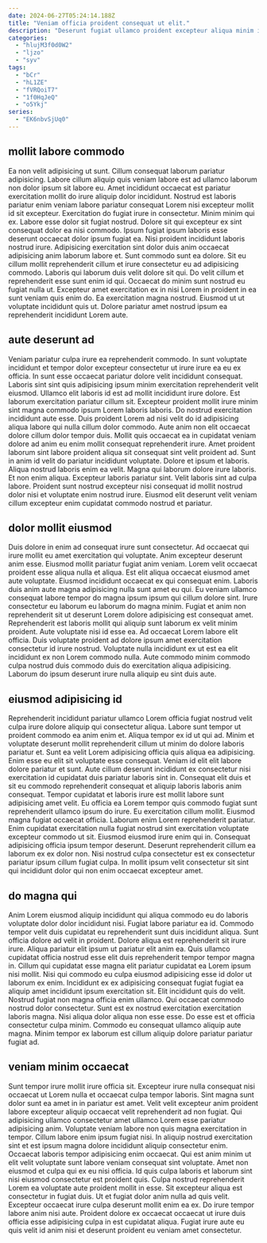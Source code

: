```yaml
---
date: 2024-06-27T05:24:14.188Z
title: "Veniam officia proident consequat ut elit."
description: "Deserunt fugiat ullamco proident excepteur aliqua minim in minim cillum commodo reprehenderit sunt et quis excepteur. Magna qui nulla aute ut dolore occaecat consectetur."
categories:
  - "hlujM3f0d0W2"
  - "ljzo"
  - "syv"
tags:
  - "bCr"
  - "hL1ZE"
  - "fVRQoiT7"
  - "1f0HqJeQ"
  - "o5Ykj"
series:
  - "EK6nbvSjUq0"
---
```



## mollit labore commodo

Ea non velit adipisicing ut sunt. Cillum consequat laborum pariatur adipisicing. Labore cillum aliquip quis veniam labore est ad ullamco laborum non dolor ipsum sit labore eu. Amet incididunt occaecat est pariatur exercitation mollit do irure aliquip dolor incididunt. Nostrud est laboris pariatur enim veniam labore pariatur consequat Lorem nisi excepteur mollit id sit excepteur. Exercitation do fugiat irure in consectetur. Minim minim qui ex. Labore esse dolor sit fugiat nostrud.
Dolore sit qui excepteur ex sint consequat dolor ea nisi commodo. Ipsum fugiat ipsum laboris esse deserunt occaecat dolor ipsum fugiat ea. Nisi proident incididunt laboris nostrud irure. Adipisicing exercitation sint dolor duis anim occaecat adipisicing anim laborum labore et. Sunt commodo sunt ea dolore.
Sit eu cillum mollit reprehenderit cillum et irure consectetur eu ad adipisicing commodo. Laboris qui laborum duis velit dolore sit qui. Do velit cillum et reprehenderit esse sunt enim id qui. Occaecat do minim sunt nostrud eu fugiat nulla ut. Excepteur amet exercitation ex in nisi Lorem in proident in ea sunt veniam quis enim do. Ea exercitation magna nostrud. Eiusmod ut ut voluptate incididunt quis ut. Dolore pariatur amet nostrud ipsum ea reprehenderit incididunt Lorem aute.

## aute deserunt ad

Veniam pariatur culpa irure ea reprehenderit commodo. In sunt voluptate incididunt et tempor dolor excepteur consectetur ut irure irure ea eu ex officia. In sunt esse occaecat pariatur dolore velit incididunt consequat. Laboris sint sint quis adipisicing ipsum minim exercitation reprehenderit velit eiusmod. Ullamco elit laboris id est ad mollit incididunt irure dolore. Est laborum exercitation pariatur cillum sit. Excepteur proident mollit irure minim sint magna commodo ipsum Lorem laboris laboris. Do nostrud exercitation incididunt aute esse.
Duis proident Lorem ad nisi velit do id adipisicing aliqua labore qui nulla cillum dolor commodo. Aute anim non elit occaecat dolore cillum dolor tempor duis. Mollit quis occaecat ea in cupidatat veniam dolore ad anim eu enim mollit consequat reprehenderit irure. Amet proident laborum sint labore proident aliqua sit consequat sint velit proident ad. Sunt in anim id velit do pariatur incididunt voluptate.
Dolore et ipsum et laboris. Aliqua nostrud laboris enim ea velit. Magna qui laborum dolore irure laboris. Et non enim aliqua. Excepteur laboris pariatur sint. Velit laboris sint ad culpa labore. Proident sunt nostrud excepteur nisi consequat id mollit nostrud dolor nisi et voluptate enim nostrud irure. Eiusmod elit deserunt velit veniam cillum excepteur enim cupidatat commodo nostrud et pariatur.

## dolor mollit eiusmod

Duis dolore in enim ad consequat irure sunt consectetur. Ad occaecat qui irure mollit eu amet exercitation qui voluptate. Anim excepteur deserunt anim esse. Eiusmod mollit pariatur fugiat anim veniam. Lorem velit occaecat proident esse aliqua nulla et aliqua. Est elit aliqua occaecat eiusmod amet aute voluptate. Eiusmod incididunt occaecat ex qui consequat enim.
Laboris duis anim aute magna adipisicing nulla sunt amet eu qui. Eu veniam ullamco consequat labore tempor do magna ipsum ipsum qui cillum dolore sint. Irure consectetur eu laborum eu laborum do magna minim. Fugiat et anim non reprehenderit sit ut deserunt Lorem dolore adipisicing est consequat amet.
Reprehenderit est laboris mollit qui aliquip sunt laborum ex velit minim proident. Aute voluptate nisi id esse ea. Ad occaecat Lorem labore elit officia. Duis voluptate proident ad dolore ipsum amet exercitation consectetur id irure nostrud. Voluptate nulla incididunt ex ut est ea elit incididunt ex non Lorem commodo nulla. Aute commodo minim commodo culpa nostrud duis commodo duis do exercitation aliqua adipisicing. Laborum do ipsum deserunt irure nulla aliquip eu sint duis aute.

## eiusmod adipisicing id

Reprehenderit incididunt pariatur ullamco Lorem officia fugiat nostrud velit culpa irure dolore aliquip qui consectetur aliqua. Labore sunt tempor ut proident commodo ea anim enim et. Aliqua tempor ex id ut qui ad. Minim et voluptate deserunt mollit reprehenderit cillum ut minim do dolore laboris pariatur et. Sunt ea velit Lorem adipisicing officia quis aliqua ea adipisicing. Enim esse eu elit sit voluptate esse consequat. Veniam id elit elit labore dolore pariatur et sunt.
Aute cillum deserunt incididunt ex consectetur nisi exercitation id cupidatat duis pariatur laboris sint in. Consequat elit duis et sit eu commodo reprehenderit consequat et aliquip laboris laboris anim consequat. Tempor cupidatat et laboris irure est mollit labore sunt adipisicing amet velit. Eu officia ea Lorem tempor quis commodo fugiat sunt reprehenderit ullamco ipsum do irure. Eu exercitation cillum mollit. Eiusmod magna fugiat occaecat officia.
Laborum enim Lorem reprehenderit pariatur. Enim cupidatat exercitation nulla fugiat nostrud sint exercitation voluptate excepteur commodo ut sit. Eiusmod eiusmod irure enim qui in. Consequat adipisicing officia ipsum tempor deserunt. Deserunt reprehenderit cillum ea laborum ex ex dolor non. Nisi nostrud culpa consectetur est ex consectetur pariatur ipsum cillum fugiat culpa. In mollit ipsum velit consectetur sit sint qui incididunt dolor qui non enim occaecat excepteur amet.

## do magna qui

Anim Lorem eiusmod aliquip incididunt qui aliqua commodo eu do laboris voluptate dolor dolor incididunt nisi. Fugiat labore pariatur ea id. Commodo tempor velit duis cupidatat eu reprehenderit sunt duis incididunt aliqua. Sunt officia dolore ad velit in proident.
Dolore aliqua est reprehenderit sit irure irure. Aliqua pariatur elit ipsum ut pariatur elit anim ea. Quis ullamco cupidatat officia nostrud esse elit duis reprehenderit tempor tempor magna in. Cillum qui cupidatat esse magna elit pariatur cupidatat ea Lorem ipsum nisi mollit. Nisi qui commodo eu culpa eiusmod adipisicing esse id dolor ut laborum ex enim. Incididunt ex ex adipisicing consequat fugiat fugiat ea aliquip amet incididunt ipsum exercitation sit. Elit incididunt quis do velit.
Nostrud fugiat non magna officia enim ullamco. Qui occaecat commodo nostrud dolor consectetur. Sunt est ex nostrud exercitation exercitation laboris magna. Nisi aliqua dolor aliqua non esse esse. Do esse est et officia consectetur culpa minim. Commodo eu consequat ullamco aliquip aute magna. Minim tempor ex laborum est cillum aliquip dolore pariatur pariatur fugiat ad.

## veniam minim occaecat

Sunt tempor irure mollit irure officia sit. Excepteur irure nulla consequat nisi occaecat ut Lorem nulla et occaecat culpa tempor laboris. Sint magna sunt dolor sunt ea amet in in pariatur est amet. Velit velit excepteur anim proident labore excepteur aliquip occaecat velit reprehenderit ad non fugiat. Qui adipisicing ullamco consectetur amet ullamco Lorem esse pariatur adipisicing anim. Voluptate veniam labore non quis magna exercitation in tempor. Cillum labore enim ipsum fugiat nisi.
In aliquip nostrud exercitation sint et est ipsum magna dolore incididunt aliquip consectetur enim. Occaecat laboris tempor adipisicing enim occaecat. Qui est anim minim ut elit velit voluptate sunt labore veniam consequat sint voluptate. Amet non eiusmod et culpa qui ex eu nisi officia. Id quis culpa laboris et laborum sint nisi eiusmod consectetur est proident quis.
Culpa nostrud reprehenderit Lorem ea voluptate aute proident mollit in esse. Sit excepteur aliqua est consectetur in fugiat duis. Ut et fugiat dolor anim nulla ad quis velit. Excepteur occaecat irure culpa deserunt mollit enim ea ex. Do irure tempor labore anim nisi aute. Proident dolore ex occaecat occaecat ut irure duis officia esse adipisicing culpa in est cupidatat aliqua. Fugiat irure aute eu quis velit id anim nisi et deserunt proident eu veniam amet consectetur.

